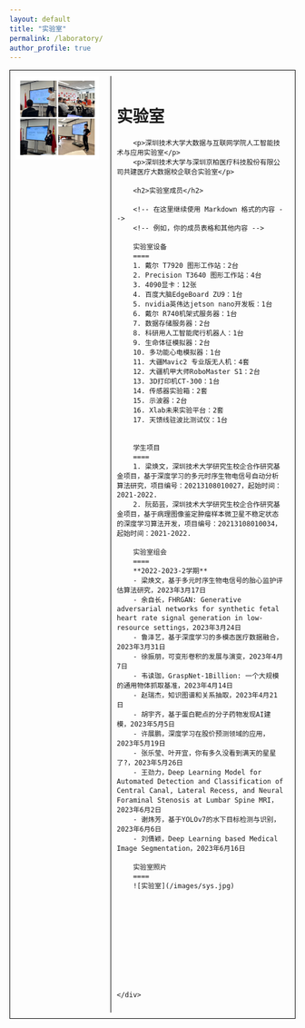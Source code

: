 ```yaml
---
layout: default
title: "实验室"
permalink: /laboratory/
author_profile: true
---
```


<!DOCTYPE html>
<html>
<head>
<style>
    .container {
        display: flex;
        border: 1px solid black;
        padding: 10px;
    }
    .image {
        flex: 1;
        margin-right: 20px;
    }
    .text {
        flex: 2;
        padding: 10px;
        border-left: 1px solid black;
    }
    img {
        max-width: 100%;
        height: auto;
    }
</style>
</head>
<body>

<div class="container">
    <div class="image">
        <img src="/images/sys.jpg" alt="实验室">
    </div>
    <div class="text">
        <h1>实验室</h1>

        <p>深圳技术大学大数据与互联网学院人工智能技术与应用实验室</p>
        <p>深圳技术大学与深圳京柏医疗科技股份有限公司共建医疗大数据校企联合实验室</p>

        <h2>实验室成员</h2>

        <!-- 在这里继续使用 Markdown 格式的内容 -->
        <!-- 例如，你的成员表格和其他内容 -->

        实验室设备
        ====
        1. 戴尔 T7920 图形工作站：2台
        2. Precision T3640 图形工作站：4台
        3. 4090显卡：12张
        4. 百度大脑EdgeBoard ZU9：1台
        5. nvidia英伟达jetson nano开发板：1台
        6. 戴尔 R740机架式服务器：1台
        7. 数据存储服务器：2台
        8. 科研用人工智能爬行机器人：1台
        9. 生命体征模拟器：2台
        10. 多功能心电模拟器：1台
        11. 大疆Mavic2 专业版无人机：4套
        12. 大疆机甲大师RoboMaster S1：2台
        13. 3D打印机CT-300：1台
        14. 传感器实验箱：2套
        15. 示波器：2台
        16. Xlab未来实验平台：2套
        17. 天馈线驻波比测试仪：1台
        
        
        学生项目
        ====
        1. 梁焕文，深圳技术大学研究生校企合作研究基金项目，基于深度学习的多元时序生物电信号自动分析算法研究，项目编号：20213108010027，起始时间：2021-2022.
        2. 阮茹芸，深圳技术大学研究生校企合作研究基金项目，基于病理图像鉴定肿瘤样本微卫星不稳定状态的深度学习算法开发，项目编号：20213108010034，起始时间：2021-2022.
        
        实验室组会
        ====
        **2022-2023-2学期**
        - 梁焕文，基于多元时序生物电信号的胎心监护评估算法研究，2023年3月17日
        - 余自长，FHRGAN: Generative adversarial networks for synthetic fetal heart rate signal generation in low-resource settings，2023年3月24日
        - 鲁泽艺，基于深度学习的多模态医疗数据融合，2023年3月31日
        - 徐振朋，可变形卷积的发展与演变，2023年4月7日
        - 韦读珈，GraspNet-1Billion: 一个大规模的通用物体抓取基准，2023年4月14日
        - 赵瑞杰，知识图谱和关系抽取，2023年4月21日
        - 胡宇齐，基于蛋白靶点的分子药物发现AI建模，2023年5月5日
        - 许展鹏，深度学习在股价预测领域的应用，2023年5月19日
        - 张乐莹、叶开宜，你有多久没看到满天的星星了?，2023年5月26日
        - 王劲力，Deep Learning Model for Automated Detection and Classification of Central Canal, Lateral Recess, and Neural Foraminal Stenosis at Lumbar Spine MRI，2023年6月2日
        - 谢炜芳，基于YOLOv7的水下目标检测与识别，2023年6月6日
        - 刘倩颖，Deep Learning based Medical Image Segmentation，2023年6月16日
        
        实验室照片
        ====
        ![实验室](/images/sys.jpg)











    </div>
</div>

</body>
</html>







